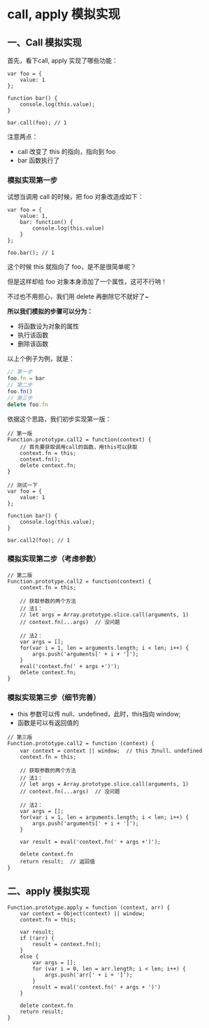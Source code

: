 # call, apply 模拟实现

## 一、Call 模拟实现
首先，看下call, apply 实现了哪些功能：

```JS
var foo = {
    value: 1
};

function bar() {
    console.log(this.value);
}

bar.call(foo); // 1
```

注意两点：
* call 改变了 this 的指向，指向到 foo
* bar 函数执行了

### 模拟实现第一步

试想当调用 call 的时候，把 foo 对象改造成如下：
```JS
var foo = {
    value: 1,
    bar: function() {
        console.log(this.value)
    }
};

foo.bar(); // 1
```
这个时候 this 就指向了 foo，是不是很简单呢？

但是这样却给 foo 对象本身添加了一个属性，这可不行呐！

不过也不用担心，我们用 delete 再删除它不就好了~

**所以我们模拟的步骤可以分为：**
* 将函数设为对象的属性
* 执行该函数
* 删除该函数

以上个例子为例，就是：

```js
// 第一步
foo.fn = bar
// 第二步
foo.fn()
// 第三步
delete foo.fn
```

依据这个思路，我们初步实现第一版：
```JS
// 第一版
Function.prototype.call2 = function(context) {
    // 首先要获取调用call的函数，用this可以获取
    context.fn = this;
    context.fn();
    delete context.fn;
}

// 测试一下
var foo = {
    value: 1
};

function bar() {
    console.log(this.value);
}

bar.call2(foo); // 1
```

### 模拟实现第二步（考虑参数）

```JS
// 第二版
Function.prototype.call2 = function(context) {
    context.fn = this;

    // 获取参数的两个方法 
    // 法1：
    // let args = Array.prototype.slice.call(arguments, 1)
    // context.fn(...args)  // 没问题

    // 法2：
    var args = [];
    for(var i = 1, len = arguments.length; i < len; i++) {
        args.push('arguments[' + i + ']');
    }
    eval('context.fn(' + args +')');
    delete context.fn;
}
```

### 模拟实现第三步（细节完善）
* this 参数可以传 null、undefined，此时，this指向 window;
* 函数是可以有返回值的

```JS
// 第三版
Function.prototype.call2 = function (context) {
    var context = context || window;  // this 为null、undefined
    context.fn = this;

    // 获取参数的两个方法 
    // 法1：
    // let args = Array.prototype.slice.call(arguments, 1)
    // context.fn(...args)  // 没问题

    // 法2：
    var args = [];
    for(var i = 1, len = arguments.length; i < len; i++) {
        args.push('arguments[' + i + ']');
    }

    var result = eval('context.fn(' + args +')');

    delete context.fn
    return result;  // 返回值
}
```

## 二、apply 模拟实现
```JS
Function.prototype.apply = function (context, arr) {
    var context = Object(context) || window;
    context.fn = this;

    var result;
    if (!arr) {
        result = context.fn();
    }
    else {
        var args = [];
        for (var i = 0, len = arr.length; i < len; i++) {
            args.push('arr[' + i + ']');
        }
        result = eval('context.fn(' + args + ')')
    }

    delete context.fn
    return result;
}
```
